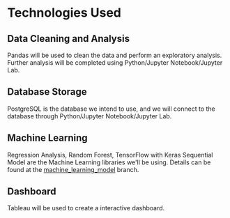 # Technologies Used

## Data Cleaning and Analysis
Pandas will be used to clean the data and perform an exploratory analysis. Further analysis will be completed using Python/Jupyter Notebook/Jupyter Lab.

## Database Storage
PostgreSQL is the database we intend to use, and we will connect to the database through Python/Jupyter Notebook/Jupyter Lab.

## Machine Learning
Regression Analysis, Random Forest, TensorFlow with Keras Sequential Model are the Machine Learning libraries we'll be using. Details can be found at the [machine_learning_model](https://github.com/kobertlam/Oil_Price_and_Stock_Price_Analysis/tree/machine_learning_model) branch. 

## Dashboard
Tableau will be used to create a interactive dashboard. 